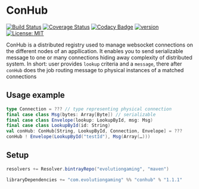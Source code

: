 # ConHub
[![Build Status](https://github.com/evolution-gaming/conhub/workflows/CI/badge.svg)](https://github.com/evolution-gaming/conhub/actions?query=workflow%3ACI)
[![Coverage Status](https://coveralls.io/repos/evolution-gaming/conhub/badge.svg)](https://coveralls.io/r/evolution-gaming/conhub)
[![Codacy Badge](https://api.codacy.com/project/badge/Grade/6c727f80008a4e6f8b5519f2790a5916)](https://www.codacy.com/app/evolution-gaming/conhub?utm_source=github.com&amp;utm_medium=referral&amp;utm_content=evolution-gaming/conhub&amp;utm_campaign=Badge_Grade)
[![version](https://api.bintray.com/packages/evolutiongaming/maven/conhub/images/download.svg)](https://bintray.com/evolutiongaming/maven/conhub/_latestVersion)
[![License: MIT](https://img.shields.io/badge/License-MIT-yellowgreen.svg)](https://opensource.org/licenses/MIT)

ConHub is a distributed registry used to manage websocket connections on the different nodes of an appllication.
It enables you to send serializable message to one or many connections hiding away complexity of distributed system. 
In short: user provides `lookup` criteria and a `message`, there after `conHub` does the job routing message to physical instances of a matched connections

## Usage example
```scala
type Connection = ??? // type representing physical connection
final case class Msg(bytes: Array[Byte]) // serializable
final case class Envelope(lookup: LookupById, msg: Msg)
final case class LookupById(id: String)
val conHub: ConHub[String, LookupById, Connection, Envelope] = ???
conHub ! Envelope(LookupById("testId"), Msg(Array(…)))
```

## Setup

```scala
resolvers += Resolver.bintrayRepo("evolutiongaming", "maven")

libraryDependencies += "com.evolutiongaming" %% "conhub" % "1.1.1"
```
